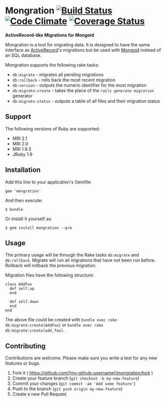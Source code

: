 # Mongration [![Build Status](https://travis-ci.org/kcdragon/mongration.svg?branch=master)](https://travis-ci.org/kcdragon/mongration) [![Code Climate](https://codeclimate.com/github/kcdragon/mongration/badges/gpa.svg)](https://codeclimate.com/github/kcdragon/mongration) [![Coverage Status](https://coveralls.io/repos/kcdragon/mongration/badge.png)](https://coveralls.io/r/kcdragon/mongration)

**ActiveRecord-like Migrations for Mongoid**

Mongration is a tool for migrating data. It is designed to have the same interface as [ActiveRecord](https://github.com/rails/rails/tree/master/activerecord)'s migrations but be used with [Mongoid](https://github.com/mongoid/mongoid) instead of an SQL database.

Mongration supports the following rake tasks:
* `db:migrate` - migrates all pending migrations
* `db:rollback` - rolls back the most recent migration
* `db:version` - outputs the numeric identifier for the most migration
* `db:migrate:create` - takes the place of the `rails generate migration` generator
* `db:migrate:status` - outputs a table of all files and their migration status

## Support

The following versions of Ruby are supported:

* MRI 2.1
* MRI 2.0
* MRI 1.9.3
* JRuby 1.9

## Installation

Add this line to your application's Gemfile:

    gem 'mongration'

And then execute:

    $ bundle

Or install it yourself as:

    $ gem install mongration --pre

## Usage

The primary usage will be through the Rake tasks `db:migrate` and `db:rollback`. Migrate will run all migrations that have not been run before. Rollback will rollback the previous migration.

Migration files have the following structure:

    class AddFoo
      def self.up
      end

      def self.down
      end
    end

The above file could be created with `bundle exec rake db:migrate:create[AddFoo]` or `bundle exec rake db:migrate:create[add_foo]`.

## Contributing

Contributions are welcome. Please make sure you write a test for any new features or bugs.

1. Fork it ( https://github.com/[my-github-username]/mongration/fork )
2. Create your feature branch (`git checkout -b my-new-feature`)
3. Commit your changes (`git commit -am 'Add some feature'`)
4. Push to the branch (`git push origin my-new-feature`)
5. Create a new Pull Request
